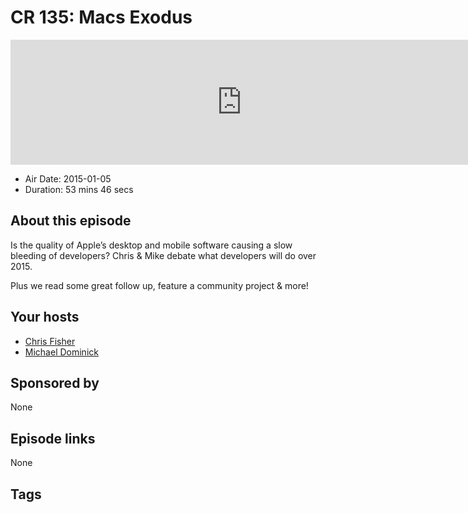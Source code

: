 # CR 135: Macs Exodus

<iframe src="https://player.fireside.fm/v2/MLf2ZzhC+fhxmwOYQ?theme=dark" width="740" height="200" frameborder="0" scrolling="no"></iframe>

* Air Date: 2015-01-05
* Duration: 53 mins 46 secs

## About this episode

Is the quality of Apple’s desktop and mobile software causing a slow bleeding of developers? Chris & Mike debate what developers will do over 2015.

Plus we read some great follow up, feature a community project & more!

## Your hosts
* [Chris Fisher](https://coder.show/hosts/chrislas)
* [Michael Dominick](https://coder.show/hosts/michael)

## Sponsored by

None



## Episode links

None



## Tags

